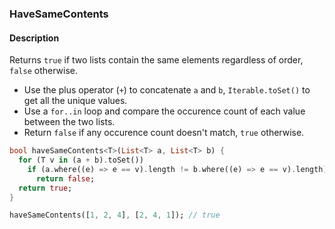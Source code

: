 ### HaveSameContents

#### Description



Returns `true` if two lists contain the same elements regardless of order, `false` otherwise.


- Use the plus operator (`+`) to concatenate `a` and `b`, `Iterable.toSet()` to get all the unique values.
- Use a `for..in` loop and compare the occurence count of each value between the two lists.
- Return `false` if any occurence count doesn't match, `true` otherwise.

```dart
bool haveSameContents<T>(List<T> a, List<T> b) {
  for (T v in (a + b).toSet())
    if (a.where((e) => e == v).length != b.where((e) => e == v).length)
      return false;
  return true;
}
```

```dart
haveSameContents([1, 2, 4], [2, 4, 1]); // true
```
